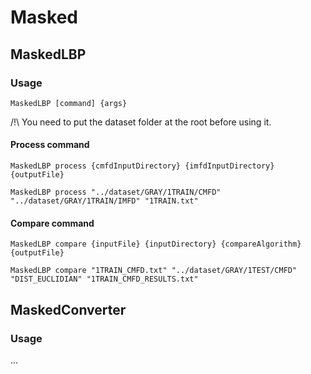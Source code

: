 # Masked

## MaskedLBP

### Usage

`MaskedLBP [command] {args}`

/!\ You need to put the dataset folder at the root before using it.

#### Process command

`MaskedLBP process {cmfdInputDirectory} {imfdInputDirectory} {outputFile}`

`MaskedLBP process "../dataset/GRAY/1TRAIN/CMFD" "../dataset/GRAY/1TRAIN/IMFD" "1TRAIN.txt"`

#### Compare command

`MaskedLBP compare {inputFile} {inputDirectory} {compareAlgorithm} {outputFile}`

`MaskedLBP compare "1TRAIN_CMFD.txt" "../dataset/GRAY/1TEST/CMFD" "DIST_EUCLIDIAN" "1TRAIN_CMFD_RESULTS.txt"`

## MaskedConverter

### Usage

...